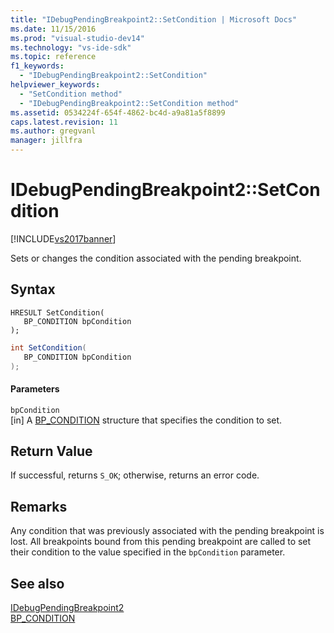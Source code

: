 ```yaml
---
title: "IDebugPendingBreakpoint2::SetCondition | Microsoft Docs"
ms.date: 11/15/2016
ms.prod: "visual-studio-dev14"
ms.technology: "vs-ide-sdk"
ms.topic: reference
f1_keywords: 
  - "IDebugPendingBreakpoint2::SetCondition"
helpviewer_keywords: 
  - "SetCondition method"
  - "IDebugPendingBreakpoint2::SetCondition method"
ms.assetid: 0534224f-654f-4862-bc4d-a9a81a5f8899
caps.latest.revision: 11
ms.author: gregvanl
manager: jillfra
---
```

# IDebugPendingBreakpoint2::SetCondition
[!INCLUDE[vs2017banner](../../../includes/vs2017banner.md)]

Sets or changes the condition associated with the pending breakpoint.  
  
## Syntax  
  
```cpp#  
HRESULT SetCondition(   
   BP_CONDITION bpCondition  
);  
```  
  
```csharp  
int SetCondition(   
   BP_CONDITION bpCondition  
);  
```  
  
#### Parameters  
 `bpCondition`  
 [in] A [BP_CONDITION](../../../extensibility/debugger/reference/bp-condition.md) structure that specifies the condition to set.  
  
## Return Value  
 If successful, returns `S_OK`; otherwise, returns an error code.  
  
## Remarks  
 Any condition that was previously associated with the pending breakpoint is lost. All breakpoints bound from this pending breakpoint are called to set their condition to the value specified in the `bpCondition` parameter.  
  
## See also  
 [IDebugPendingBreakpoint2](../../../extensibility/debugger/reference/idebugpendingbreakpoint2.md)   
 [BP_CONDITION](../../../extensibility/debugger/reference/bp-condition.md)
